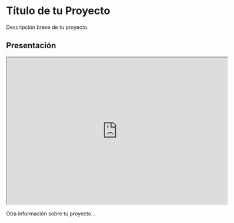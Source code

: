 # Título de tu Proyecto

Descripción breve de tu proyecto.

## Presentación

<iframe src="https://docs.google.com/presentation/d/1mzI7BA7KQFPVlWgc8RZQ5z3-zEUtRHqAtfq9RXIRVJc/edit#slide=id.p" width="600" height="400"></iframe>

Otra información sobre tu proyecto...
